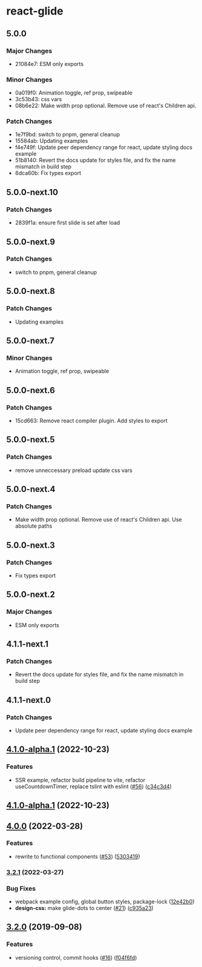 # react-glide

## 5.0.0

### Major Changes

- 21084e7: ESM only exports

### Minor Changes

- 0a019f0: Animation toggle, ref prop, swipeable
- 3c53b43: css vars
- 08b6e22: Make width prop optional. Remove use of react's Children api.

### Patch Changes

- 1e7f9bd: switch to pnpm, general cleanup
- 15584ab: Updating examples
- f4e749f: Update peer dependency range for react, update styling docs example
- 51b8140: Revert the docs update for styles file, and fix the name mismatch in build step
- 6dca60b: Fix types export


## 5.0.0-next.10

### Patch Changes

- 2839f1a: ensure first slide is set after load

## 5.0.0-next.9

### Patch Changes

- switch to pnpm, general cleanup

## 5.0.0-next.8

### Patch Changes

- Updating examples

## 5.0.0-next.7

### Minor Changes

- Animation toggle, ref prop, swipeable

## 5.0.0-next.6

### Patch Changes

- 15cd663: Remove react compiler plugin. Add styles to export

## 5.0.0-next.5

### Patch Changes

- remove unneccessary preload update css vars

## 5.0.0-next.4

### Patch Changes

- Make width prop optional. Remove use of react's Children api. Use absolute paths

## 5.0.0-next.3

### Patch Changes

- Fix types export

## 5.0.0-next.2

### Major Changes

- ESM only exports

## 4.1.1-next.1

### Patch Changes

- Revert the docs update for styles file, and fix the name mismatch in build step

## 4.1.1-next.0

### Patch Changes

- Update peer dependency range for react, update styling docs example

## [4.1.0-alpha.1](https://github.com/andrewangelle/react-glide/compare/v4.0.0...v4.1.0-alpha.1) (2022-10-23)

### Features

- SSR example, refactor build pipeline to vite, refactor useCountdownTimer, replace tslint with eslint ([#56](https://github.com/andrewangelle/react-glide/issues/56)) ([c34c3d4](https://github.com/andrewangelle/react-glide/commit/c34c3d4))

## [4.1.0-alpha.1](https://github.com/andrewangelle/react-glide/compare/v4.1.0-alpha.0...v4.1.0-alpha.1) (2022-10-23)

## [4.0.0](https://github.com/andrewangelle/react-glide/compare/v3.2.1...v4.0.0) (2022-03-28)

### Features

- rewrite to functional components ([#53](https://github.com/andrewangelle/react-glide/issues/53)) ([5303419](https://github.com/andrewangelle/react-glide/commit/5303419))

### [3.2.1](https://github.com/andrewangelle/react-glide/compare/v3.2.0...v3.2.1) (2022-03-27)

### Bug Fixes

- webpack example config, global button styles, package-lock ([12e42b0](https://github.com/andrewangelle/react-glide/commit/12e42b0))
- **design-css:** make glide-dots to center ([#21](https://github.com/andrewangelle/react-glide/issues/21)) ([c935a23](https://github.com/andrewangelle/react-glide/commit/c935a23))

## [3.2.0](https://github.com/andrewangelle/react-glide/compare/v2.0.0...v3.2.0) (2019-09-08)

### Features

- versioning control, commit hooks ([#16](https://github.com/andrewangelle/react-glide/issues/16)) ([f04f6fd](https://github.com/andrewangelle/react-glide/commit/f04f6fd))
